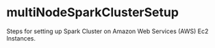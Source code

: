 # multiNodeSparkClusterSetup
Steps for setting up Spark Cluster on Amazon Web Services (AWS) Ec2 Instances.
